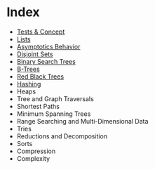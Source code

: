 # Index

* [Tests & Concept](./Tests%20And%20Concepts/Note.md)
* [Lists](./Lists/Note.md)
* [Asymptotics Behavior](./Asymptotics%20Behavior/Note.md)
* [Disjoint Sets](./Disjoint%20Sets/Note.md)
* [Binary Search Trees](./Binary%20Search%20Trees/Note.md)
* [B-Trees](./B-Trees/Note.md)
* [Red Black Trees](./Red%20Black%20Trees/Note.md)
* [Hashing](./Hashing/Note.md)
* Heaps
* Tree and Graph Traversals
* Shortest Paths
* Minimum Spanning Trees
* Range Searching and Multi-Dimensional Data
* Tries
* Reductions and Decomposition
* Sorts
* Compression
* Complexity